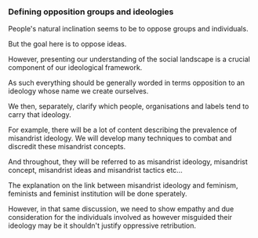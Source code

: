 ### Defining opposition groups and ideologies

People's natural inclination seems to be to oppose groups and individuals.

But the goal here is to oppose ideas.

However, presenting our understanding of the social landscape is a crucial component of our ideological framework.

As such everything should be generally worded in terms opposition to an ideology whose name we create ourselves.

We then, separately, clarify which people, organisations and labels tend to carry that ideology.

For example, there will be a lot of content describing the prevalence of misandrist ideology. We will develop many techniques to combat and discredit these misandrist concepts.

And throughout, they will be referred to as misandrist ideology, misandrist concept, misandrist ideas and misandrist tactics etc...

The explanation on the link between misandrist ideology and feminism, feminists and feminist institution will be done sperately.

However, in that same discussion, we need to show empathy and due consideration for the individuals involved as however misguided
their ideology may be it shouldn't justify oppressive retribution.


